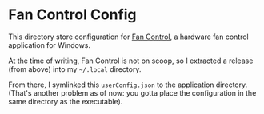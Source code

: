 # Fan Control Config

This directory store configuration for [Fan Control](https://github.com/Rem0o/FanControl.Releases),
a hardware fan control application for Windows.

At the time of writing, Fan Control is not on scoop, so I extracted a release (from above) into my
`~/.local` directory.

From there, I symlinked this `userConfig.json` to the application directory. (That's another problem
as of now: you gotta place the configuration in the same directory as the executable).

